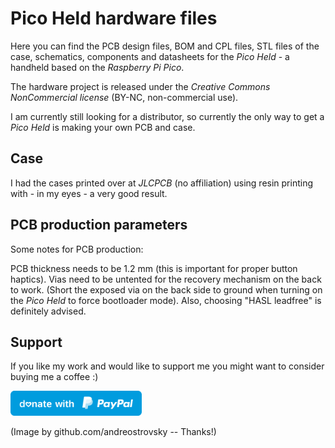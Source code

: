 
# Pico Held hardware files

Here you can find the PCB design files, BOM and CPL files, STL files of the case, schematics, components and datasheets for the *Pico Held* - a handheld based on the *Raspberry Pi Pico*.

The hardware project is released under the *Creative Commons NonCommercial license* (BY-NC, non-commercial use).

I am currently still looking for a distributor, so currently the only way to get a *Pico Held* is making your own PCB and case.

## Case

I had the cases printed over at *JLCPCB* (no affiliation) using resin printing with - in my eyes - a very good result.

## PCB production parameters

Some notes for PCB production:

PCB thickness needs to be 1.2 mm (this is important for proper button haptics). Vias need to be untented for the recovery mechanism on the back to work. (Short the exposed via on the back side to ground when turning on the *Pico Held* to force bootloader mode).
Also, choosing "HASL leadfree" is definitely advised.


## Support

If you like my work and would like to support me you might want to consider buying me a coffee :)

<a href="https://paypal.me/kammerdaniel/"><img src="blue.svg" height="40"></a>  

(Image by github.com/andreostrovsky -- Thanks!)